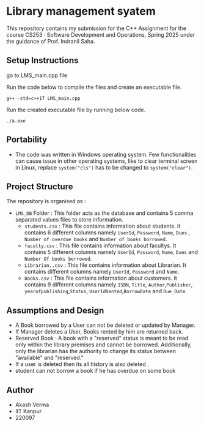 # Library management syatem
This repository contains my submission for the C++ Assignment for the course CS253 : Software Development and Operations, Spring 2025 under the guidance of Prof. Indranil Saha.

## Setup Instructions
go to LMS_main.cpp file


Run the code below to compile the files and create an executable file.
```
g++ -std=c++17 LMS_main.cpp
```
Run the created executable file by running below code.
```
./a.exe
```


## Portability 

- The code was written in Windows operating system. Few functionalities can cause issue in other operating systems, like to clear terminal screen in Linux, replace `system("cls")` has to be changed to `system("clear")`.

## Project Structure
The repository is organised as : 
- `LMS_DB` Folder : This folder acts as the database and contains 5 comma separated values files to store information.
  - `students.csv` : This file contains information about students. It contains 6 different columns namely `UserId`, `Password`, `Name`,  `Dues` , `Number of overdue books` and `Number of books borrowed`.
  - `faculty.csv` : This file contains information about facultys. It contains 5 different columns namely `UserId`, `Password`, `Name`, `Dues` and `Number Of books borrowed`.
  - `Librarian..csv` : This file contains information about Librarian. It contains  different columns namely `UserId`, `Password` and `Name`.
  - `Books.csv` : This file contains information about customers. It contains 9 different columns namely `ISBN`, `Title`, `Author`,`Publisher`, `yearofpublishing`,`Status`, `UserIdRented`,`BorrowDate` and `Due_Date`.



## Assumptions and Design 

- A Book borrowed by a User can not be deleted or updated by Manager.
- If Manager deletes a User, Books rented by him are returned back.
- Reserved Book : A book with a "reserved" status is meant to be read only within the library premises and cannot be borrowed.  Additionally, only the librarian has the authority to change its status between "available" and "reserved."
- If a user is deleted then its all history is also deleted .
- student can not borrow a book if he has overdue on some book


## Author
- Akash Verma
- IIT Kanpur
- 220097




